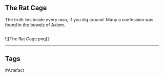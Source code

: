 ## The Rat Cage
The truth lies inside every man, if you dig around.
Many a confession was found in the bowels of Axiom.
## 
![[The Rat Cage.png]]

---
## Tags
#Artefact